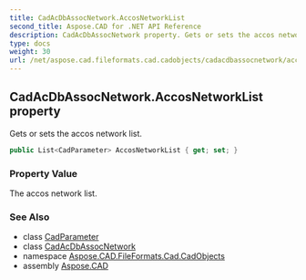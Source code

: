 ```yaml
---
title: CadAcDbAssocNetwork.AccosNetworkList
second_title: Aspose.CAD for .NET API Reference
description: CadAcDbAssocNetwork property. Gets or sets the accos network list
type: docs
weight: 30
url: /net/aspose.cad.fileformats.cad.cadobjects/cadacdbassocnetwork/accosnetworklist/
---
```

## CadAcDbAssocNetwork.AccosNetworkList property

Gets or sets the accos network list.

```csharp
public List<CadParameter> AccosNetworkList { get; set; }
```

### Property Value

The accos network list.

### See Also

* class [CadParameter](../../../aspose.cad.fileformats.cad.cadparameters/cadparameter/)
* class [CadAcDbAssocNetwork](../)
* namespace [Aspose.CAD.FileFormats.Cad.CadObjects](../../../aspose.cad.fileformats.cad.cadobjects/)
* assembly [Aspose.CAD](../../../)


